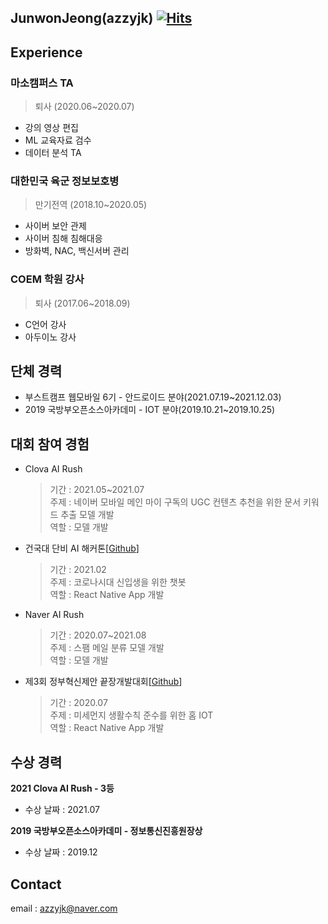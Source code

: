 ## JunwonJeong(azzyjk) [![Hits](https://hits.seeyoufarm.com/api/count/incr/badge.svg?url=https%3A%2F%2Fgithub.com%2Fazzyjk&count_bg=%2379C83D&title_bg=%23555555&icon=&icon_color=%23E7E7E7&title=visit&edge_flat=false)](https://hits.seeyoufarm.com)

## Experience
### 마소캠퍼스 TA
> 퇴사 (2020.06~2020.07)
  - 강의 영상 편집
  - ML 교육자료 검수
  - 데이터 분석 TA

### 대한민국 육군 정보보호병
> 만기전역 (2018.10~2020.05)
  - 사이버 보안 관제
  - 사이버 침해 침해대응
  - 방화벽, NAC, 백신서버 관리

### COEM 학원 강사
> 퇴사 (2017.06~2018.09)
  - C언어 강사
  - 아두이노 강사

## 단체 경력
- 부스트캠프 웹모바일 6기 - 안드로이드 분야(2021.07.19~2021.12.03)
- 2019 국방부오픈소스아카데미 - IOT 분야(2019.10.21~2019.10.25)


## 대회 참여 경험
- Clova AI Rush
  > 기간 : 2021.05~2021.07  
  > 주제 : 네이버 모바일 메인 마이 구독의 UGC 컨텐츠 추천을 위한 문서 키워드 추출 모델 개발  
  > 역할 : 모델 개발  

- 건국대 단비 AI 해커톤[[Github](https://github.com/azzyjk/K-LanWire)]
  > 기간 : 2021.02  
  > 주제 : 코로나시대 신입생을 위한 챗봇  
  > 역할 : React Native App 개발  

- Naver AI Rush
  > 기간 : 2020.07~2021.08  
  > 주제 : 스팸 메일 분류 모델 개발  
  > 역할 : 모델 개발  

- 제3회 정부혁신제안 끝장개발대회[[Github](https://github.com/azzyjk/GovermentHackerton)]
  > 기간 : 2020.07  
  > 주제 : 미세먼지 생활수칙 준수를 위한 홈 IOT  
  > 역할 : React Native App 개발  

## 수상 경력
**2021 Clova AI Rush - 3등**  
  - 수상 날짜 : 2021.07  

**2019 국방부오픈소스아카데미 - 정보통신진흥원장상**  
  - 수상 날짜 : 2019.12  

## Contact
email : azzyjk@naver.com
